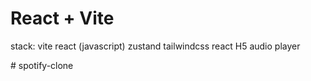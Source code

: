 # React + Vite


stack:
vite
react (javascript)
zustand
tailwindcss
react H5 audio player

#   s p o t i f y - c l o n e  
 